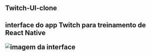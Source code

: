 <h2> Twitch-UI-clone<h2>

<p>interface do app Twitch para treinamento de React Native</p> 

<img src="https://i.ytimg.com/vi/bJVp_vlvMwQ/maxresdefault.jpg" alt="imagem da interface">
